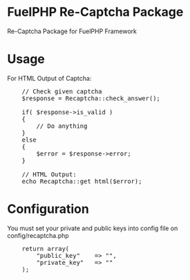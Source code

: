 FuelPHP Re-Captcha Package
==========================
Re-Captcha Package for FuelPHP Framework

Usage
=====

For HTML Output of Captcha:

<pre>
	// Check given captcha
	$response = Recaptcha::check_answer();
	
	if( $response->is_valid )
	{
		// Do anything
	}
	else
	{
		$error = $response->error;
	}
	
	// HTML Output:
	echo Recaptcha::get_html($error);
</pre>

Configuration
=============

You must set your private and public keys into config file on config/recaptcha.php

<pre>
	return array(
		"public_key" 	=> "",
		"private_key"	=> ""
	);
</pre>